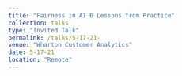 ```yaml
---
title: "Fairness in AI Ð Lessons from Practice"
collection: talks
type: "Invited Talk"
permalink: /talks/5-17-21- 
venue: "Wharton Customer Analytics"
date: 5-17-21
location: "Remote"
---
```

